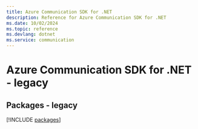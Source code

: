 ```yaml
---
title: Azure Communication SDK for .NET
description: Reference for Azure Communication SDK for .NET
ms.date: 10/02/2024
ms.topic: reference
ms.devlang: dotnet
ms.service: communication
---
```

# Azure Communication SDK for .NET - legacy
## Packages - legacy
[!INCLUDE [packages](communication-index.md)]